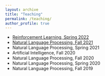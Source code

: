 ```yaml
---
layout: archive
title: "Teaching"
permalink: /teaching/
author_profile: true
---
```


<!---
{% include base_path %}

{% for post in site.teaching reversed %}
  {% include archive-single.html %}
{% endfor %}
-->
* [Reinforcement Learning, Spring 2022](../_teaching/reinforcement-learning.md)
* [Natural Language Processing, Fall 2021](../_teaching/natural-language-processing.md)
* Natural Language Processing, Spring 2021
* Artificial Intelligence, Fall 2020
* Natural Language Processing, Fall 2020
* Natural Language Processing, Spring 2020
* Natural Language Processing, Fall 2019

